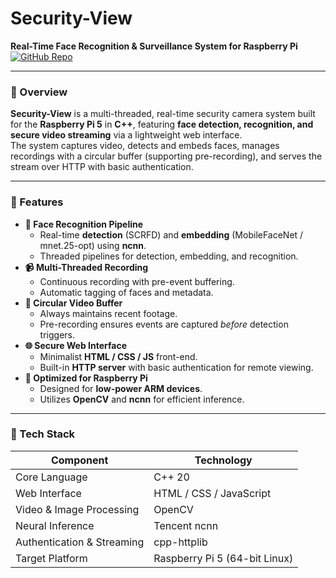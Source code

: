 # Security-View  
**Real-Time Face Recognition & Surveillance System for Raspberry Pi**  
[![GitHub Repo](https://img.shields.io/badge/github-jjc914/security--view-blue?logo=github)](https://github.com/jjc914/security-view)

---

### 📸 Overview
**Security-View** is a multi-threaded, real-time security camera system built for the **Raspberry Pi 5** in **C++**, featuring **face detection, recognition, and secure video streaming** via a lightweight web interface.  
The system captures video, detects and embeds faces, manages recordings with a circular buffer (supporting pre-recording), and serves the stream over HTTP with basic authentication.

---

### 🚀 Features
- **🧠 Face Recognition Pipeline**
  - Real-time **detection** (SCRFD) and **embedding** (MobileFaceNet / mnet.25-opt) using **ncnn**.
  - Threaded pipelines for detection, embedding, and recognition.
- **📹 Multi-Threaded Recording**
  - Continuous recording with pre-event buffering.
  - Automatic tagging of faces and metadata.
- **💾 Circular Video Buffer**
  - Always maintains recent footage.
  - Pre-recording ensures events are captured *before* detection triggers.
- **🌐 Secure Web Interface**
  - Minimalist **HTML / CSS / JS** front-end.
  - Built-in **HTTP server** with basic authentication for remote viewing.
- **🐧 Optimized for Raspberry Pi**
  - Designed for **low-power ARM devices**.
  - Utilizes **OpenCV** and **ncnn** for efficient inference.

---

### 🧩 Tech Stack
| Component | Technology |
|------------|-------------|
| Core Language | C++ 20 |
| Web Interface | HTML / CSS / JavaScript |
| Video & Image Processing | OpenCV |
| Neural Inference | Tencent ncnn |
| Authentication & Streaming | cpp-httplib |
| Target Platform | Raspberry Pi 5 (64-bit Linux) |
